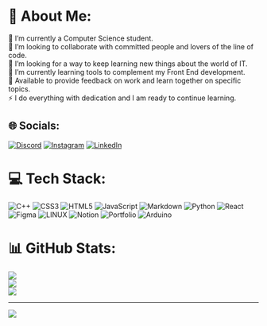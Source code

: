 # 💫 About Me:
🔭 I’m currently a Computer Science student.<br>👯 I’m looking to collaborate with committed people and lovers of the line of code.<br>🤝 I’m looking for a way to keep learning new things about the world of IT.<br>🌱 I’m currently learning tools to complement my Front End development.<br>💬 Available to provide feedback on work and learn together on specific topics.<br>⚡ I do everything with dedication and I am ready to continue learning.


## 🌐 Socials:
[![Discord](https://img.shields.io/badge/Discord-%237289DA.svg?logo=discord&logoColor=white)](https://discord.gg/xxLa_Fokaxx#2301) [![Instagram](https://img.shields.io/badge/Instagram-%23E4405F.svg?logo=Instagram&logoColor=white)](https://instagram.com/untamaldemole) [![LinkedIn](https://img.shields.io/badge/LinkedIn-%230077B5.svg?logo=linkedin&logoColor=white)](https://www.linkedin.com/in/yael-alonso-iti/)

# 💻 Tech Stack:
![C++](https://img.shields.io/badge/c++-%2300599C.svg?style=for-the-badge&logo=c%2B%2B&logoColor=white) ![CSS3](https://img.shields.io/badge/css3-%231572B6.svg?style=for-the-badge&logo=css3&logoColor=white) ![HTML5](https://img.shields.io/badge/html5-%23E34F26.svg?style=for-the-badge&logo=html5&logoColor=white) ![JavaScript](https://img.shields.io/badge/javascript-%23323330.svg?style=for-the-badge&logo=javascript&logoColor=%23F7DF1E) ![Markdown](https://img.shields.io/badge/markdown-%23000000.svg?style=for-the-badge&logo=markdown&logoColor=white) ![Python](https://img.shields.io/badge/python-3670A0?style=for-the-badge&logo=python&logoColor=ffdd54) ![React](https://img.shields.io/badge/react-%2320232a.svg?style=for-the-badge&logo=react&logoColor=%2361DAFB) 	![Figma](https://img.shields.io/badge/figma-%23F24E1E.svg?style=for-the-badge&logo=figma&logoColor=white) ![LINUX](https://img.shields.io/badge/Linux-FCC624?style=for-the-badge&logo=linux&logoColor=black) ![Notion](https://img.shields.io/badge/Notion-%23000000.svg?style=for-the-badge&logo=notion&logoColor=white) ![Portfolio](https://img.shields.io/badge/Portfolio-%23000000.svg?style=for-the-badge&logo=firefox&logoColor=#FF7139) ![Arduino](https://img.shields.io/badge/-Arduino-00979D?style=for-the-badge&logo=Arduino&logoColor=white)
# 📊 GitHub Stats:
![](https://github-readme-stats.vercel.app/api?username=xxLaFokaxx&theme=dark&hide_border=false&include_all_commits=true&count_private=false)<br/>
![](https://github-readme-streak-stats.herokuapp.com/?user=xxLaFokaxx&theme=dark&hide_border=false)<br/>
![](https://github-readme-stats.vercel.app/api/top-langs/?username=xxLaFokaxx&theme=dark&hide_border=false&include_all_commits=true&count_private=false&layout=compact)

---
[![](https://visitcount.itsvg.in/api?id=xxLaFokaxx&icon=2&color=1)](https://visitcount.itsvg.in)
